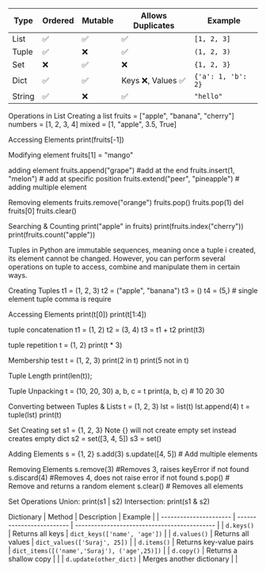 | Type   | Ordered 	| Mutable 	| Allows Duplicates 	| Example            |
| ------ | ------- 	| ------- 	| ----------------- 	| ------------------ |
| List   | ✅       | ✅       | ✅                 	| `[1, 2, 3]`        |
| Tuple  | ✅       | ❌       | ✅                 	| `(1, 2, 3)`        |
| Set    | ❌       | ✅       | ❌                 	| `{1, 2, 3}`        |
| Dict   | ✅       | ✅       | Keys ❌, Values ✅		| `{'a': 1, 'b': 2}` |
| String | ✅       | ❌       | ✅                 	| `"hello"`          |


Operations in List
Creating a list
fruits = ["apple", "banana", "cherry"]
numbers = [1, 2, 3, 4]
mixed = [1, "apple", 3.5, True]

Accessing Elements
print(fruits[-1])

Modifying element
fruits[1] = "mango"

adding element
fruits.append("grape") #add at the end
fruits.insert(1, "melon") # add at specific position
fruits.extend("peer", "pineapple") # adding multiple element

Removing elements
fruits.remove("orange")
fruits.pop()
fruits.pop(1)
del fruits[0]
fruits.clear()

Searching & Counting
print("apple" in fruits)
print(fruits.index("cherry"))
print(fruits.count("apple"))

Tuples in Python are immutable sequences, meaning once a tuple i created, its element cannot be changed. However, you can perform several operations on tuple to access, combine and manipulate them in certain ways.

Creating Tuples
t1 = (1, 2, 3)
t2 = ("apple", "banana")
t3 = ()
t4 = (5,) # single element tuple comma is require

Accessing Elements
print(t[0])
print(t[1:4])

tuple concatenation
t1 = (1, 2)
t2 = (3, 4)
t3 = t1 + t2
print(t3)

tuple repetition
t = (1, 2)
print(t * 3)

Membership test
t = (1, 2, 3)
print(2 in t)
print(5 not in t)

Tuple Length
print(len(t));

Tuple Unpacking
t = (10, 20, 30)
a, b, c = t
print(a, b, c) # 10 20 30

Converting between Tuples & Lists
t = (1, 2, 3)
lst = list(t)
lst.append(4)
t = tuple(lst)
print(t)

Set
Creating set
s1 = {1, 2, 3} Note {} will not create empty set instead creates empty dict
s2 = set([3, 4, 5])
s3 = set()

Adding Elements
s = {1, 2}
s.add(3)
s.update([4, 5]) # Add multiple elements

Removing Elements
s.remove(3) #Removes 3, raises keyError if not found
s.discard(4) #Removes 4, does not raise error if not found
s.pop() # Remove and returns a random element
s.clear() # Removes all elements

Set Operations
Union: print(s1 | s2)
Intersection: print(s1 & s2)

Dictionary
| Method                 | Description               | Example                                      |
| ---------------------- | ------------------------- | -------------------------------------------- |
| `d.keys()`             | Returns all keys          | `dict_keys(['name', 'age'])`                 |
| `d.values()`           | Returns all values        | `dict_values(['Suraj', 25])`                 |
| `d.items()`            | Returns key-value pairs   | `dict_items([('name','Suraj'), ('age',25)])` |
| `d.copy()`             | Returns a shallow copy    |                                              |
| `d.update(other_dict)` | Merges another dictionary |                                              |
